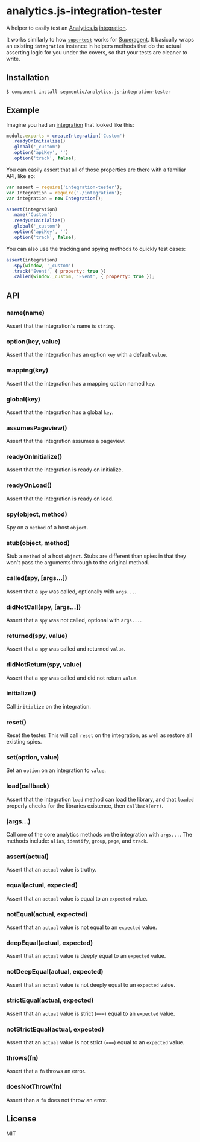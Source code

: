 
# analytics.js-integration-tester

  A helper to easily test an [Analytics.js](https://github.com/segmentio/analytics.js) [integration](https://github.com/segmentio/analytics.js-integration).

  It works similarly to how [`supertest`](https://github.com/visionmedia/supertest) works for [Superagent](https://github.com/visionmedia/superagent). It basically wraps an existing `integration` instance in helpers methods that do the actual asserting logic for you under the covers, so that your tests are cleaner to write.

## Installation

    $ component install segmentio/analytics.js-integration-tester

## Example

  Imagine you had an [integration](https://github.com/segmentio/analytics.js-integration) that looked like this:

```js
module.exports = createIntegration('Custom')
  .readyOnInitialize()
  .global('_custom')
  .option('apiKey', '')
  .option('track', false);
```
  
  You can easily assert that all of those properties are there with a familiar API, like so:

```js
var assert = require('integration-tester');
var Integration = require('./integration');
var integration = new Integration();

assert(integration)
  .name('Custom')
  .readyOnInitialize()
  .global('_custom')
  .option('apiKey', '')
  .option('track', false);
```

  You can also use the tracking and spying methods to quickly test cases:

```js
assert(integration)
  .spy(window, '_custom')
  .track('Event', { property: true })
  .called(window._custom, 'Event', { property: true });
```

## API

### name(name)

  Assert that the integration's name is `string`.

### option(key, value)

  Assert that the integration has an option `key` with a default `value`.

### mapping(key)

  Assert that the integration has a mapping option named `key`.

### global(key)

  Assert that the integration has a global `key`.

### assumesPageview()

  Assert that the integration assumes a pageview.

### readyOnInitialize()

  Assert that the integration is ready on initialize.

### readyOnLoad()

  Assert that the integration is ready on load.

### spy(object, method)
 
  Spy on a `method` of a host `object`.

### stub(object, method)
 
  Stub a `method` of a host `object`. Stubs are different than spies in that they won't pass the arguments through to the original method.

### called(spy, [args...])

  Assert that a `spy` was called, optionally with `args...`.

### didNotCall(spy, [args...])

  Assert that a `spy` was not called, optional with `args...`.

### returned(spy, value)

  Assert that a `spy` was called and returned `value`.

### didNotReturn(spy, value)

  Assert that a `spy` was called and did not return `value`.

### initialize()

  Call `initialize` on the integration.

### reset()
  
  Reset the tester. This will call `reset` on the integration, as well as restore all existing spies.

### set(option, value)

  Set an `option` on an integration to `value`.

### load(callback)

  Assert that the integration `load` method can load the library, and that `loaded` properly checks for the libraries existence, then `callback(err)`.

### <method>(args...)
 
  Call one of the core analytics methods on the integration with `args...`. The methods include: `alias`, `identify`, `group`, `page`, and `track`.

### assert(actual)

  Assert that an `actual` value is truthy.

### equal(actual, expected)

  Assert that an `actual` value is equal to an `expected` value.

### notEqual(actual, expected)

  Assert that an `actual` value is not equal to an `expected` value.

### deepEqual(actual, expected)

  Assert that an `actual` value is deeply equal to an `expected` value.

### notDeepEqual(actual, expected)

  Assert that an `actual` value is not deeply equal to an `expected` value.

### strictEqual(actual, expected)

  Assert that an `actual` value is strict (`===`) equal to an `expected` value.

### notStrictEqual(actual, expected)

  Assert that an `actual` value is not strict (`===`) equal to an `expected` value.

### throws(fn)

  Assert that a `fn` throws an error.

### doesNotThrow(fn)

  Assert than a `fn` does not throw an error.
 
## License

  MIT
